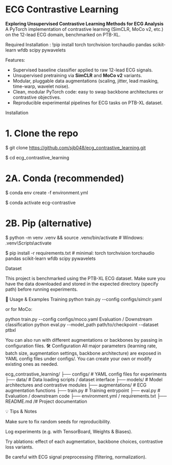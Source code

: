 
# ECG Contrastive Learning

**Exploring Unsupervised Contrastive Learning Methods for ECG Analysis**  
A PyTorch implementation of contrastive learning (SimCLR, MoCo v2, etc.) on the 12-lead ECG domain, benchmarked on PTB-XL.


Required Installation :
!pip install torch torchvision torchaudio pandas scikit-learn wfdb scipy pywavelets



Features: 

- Supervised baseline classifier applied to raw 12-lead ECG signals.  
- Unsupervised pretraining via **SimCLR** and **MoCo v2** variants.  
- Modular, pluggable data augmentations (scaling, jitter, lead masking, time-warp, wavelet noise).  
- Clean, modular PyTorch code: easy to swap backbone architectures or contrastive objectives.  
- Reproducible experimental pipelines for ECG tasks on PTB-XL dataset.

Installation

# 1. Clone the repo
$ git clone https://github.com/sjb048/ecg_contrastive_learning.git

$ cd ecg_contrastive_learning

# 2A. Conda (recommended)
$ conda env create -f environment.yml

$ conda activate ecg-contrastive

# 2B. Pip (alternative)
$ python -m venv .venv && source .venv/bin/activate   # Windows: .venv\Scripts\activate

$ pip install -r requirements.txt  # minimal: torch torchvision torchaudio pandas scikit-learn wfdb scipy pywavelets

Dataset

This project is benchmarked using the PTB-XL ECG dataset.
Make sure you have the data downloaded and stored in the expected directory (specify path) before running experiments.

🧪 Usage & Examples
Training
python train.py --config configs/simclr.yaml

or for MoCo:

python train.py --config configs/moco.yaml
Evaluation / Downstream classification
python eval.py --model_path path/to/checkpoint --dataset ptbxl

You can also run with different augmentations or backbones by passing in configuration files.
🛠️ Configuration
All major parameters (learning rate, batch size, augmentation settings, backbone architecture) are exposed in YAML config files under configs/.
You can create your own or modify existing ones as needed.

ecg_contrastive_learning/
├── configs/ # YAML config files for experiments
├── data/ # Data loading scripts / dataset interface
├── models/ # Model architectures and contrastive modules
├── augmentations/ # ECG augmentation functions
├── train.py # Training entrypoint
├── eval.py # Evaluation / downstream code
├── environment.yml / requirements.txt
├── README.md /# Project documentation

💡 Tips & Notes

Make sure to fix random seeds for reproducibility.

Log experiments (e.g. with TensorBoard, Weights & Biases).

Try ablations: effect of each augmentation, backbone choices, contrastive loss variants.

Be careful with ECG signal preprocessing (filtering, normalization).